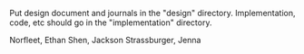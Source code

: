 Put design document and journals in the "design" directory.  Implementation, code, etc should go in the "implementation" directory.


Norfleet, Ethan
Shen, Jackson
Strassburger, Jenna
